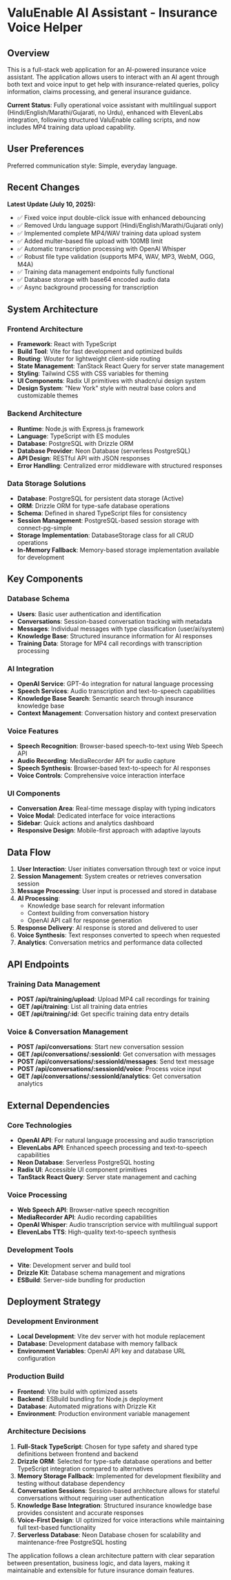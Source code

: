 # ValuEnable AI Assistant - Insurance Voice Helper

## Overview

This is a full-stack web application for an AI-powered insurance voice assistant. The application allows users to interact with an AI agent through both text and voice input to get help with insurance-related queries, policy information, claims processing, and general insurance guidance.

**Current Status**: Fully operational voice assistant with multilingual support (Hindi/English/Marathi/Gujarati, no Urdu), enhanced with ElevenLabs integration, following structured ValuEnable calling scripts, and now includes MP4 training data upload capability.

## User Preferences

Preferred communication style: Simple, everyday language.

## Recent Changes

**Latest Update (July 10, 2025):**
- ✅ Fixed voice input double-click issue with enhanced debouncing
- ✅ Removed Urdu language support (Hindi/English/Marathi/Gujarati only)
- ✅ Implemented complete MP4/WAV training data upload system
- ✅ Added multer-based file upload with 100MB limit
- ✅ Automatic transcription processing with OpenAI Whisper
- ✅ Robust file type validation (supports MP4, WAV, MP3, WebM, OGG, M4A)
- ✅ Training data management endpoints fully functional
- ✅ Database storage with base64 encoded audio data
- ✅ Async background processing for transcription

## System Architecture

### Frontend Architecture
- **Framework**: React with TypeScript
- **Build Tool**: Vite for fast development and optimized builds
- **Routing**: Wouter for lightweight client-side routing
- **State Management**: TanStack React Query for server state management
- **Styling**: Tailwind CSS with CSS variables for theming
- **UI Components**: Radix UI primitives with shadcn/ui design system
- **Design System**: "New York" style with neutral base colors and customizable themes

### Backend Architecture
- **Runtime**: Node.js with Express.js framework
- **Language**: TypeScript with ES modules
- **Database**: PostgreSQL with Drizzle ORM
- **Database Provider**: Neon Database (serverless PostgreSQL)
- **API Design**: RESTful API with JSON responses
- **Error Handling**: Centralized error middleware with structured responses

### Data Storage Solutions
- **Database**: PostgreSQL for persistent data storage (Active)
- **ORM**: Drizzle ORM for type-safe database operations
- **Schema**: Defined in shared TypeScript files for consistency
- **Session Management**: PostgreSQL-based session storage with connect-pg-simple
- **Storage Implementation**: DatabaseStorage class for all CRUD operations
- **In-Memory Fallback**: Memory-based storage implementation available for development

## Key Components

### Database Schema
- **Users**: Basic user authentication and identification
- **Conversations**: Session-based conversation tracking with metadata
- **Messages**: Individual messages with type classification (user/ai/system)
- **Knowledge Base**: Structured insurance information for AI responses
- **Training Data**: Storage for MP4 call recordings with transcription processing

### AI Integration
- **OpenAI Service**: GPT-4o integration for natural language processing
- **Speech Services**: Audio transcription and text-to-speech capabilities
- **Knowledge Base Search**: Semantic search through insurance knowledge base
- **Context Management**: Conversation history and context preservation

### Voice Features
- **Speech Recognition**: Browser-based speech-to-text using Web Speech API
- **Audio Recording**: MediaRecorder API for audio capture
- **Speech Synthesis**: Browser-based text-to-speech for AI responses
- **Voice Controls**: Comprehensive voice interaction interface

### UI Components
- **Conversation Area**: Real-time message display with typing indicators
- **Voice Modal**: Dedicated interface for voice interactions
- **Sidebar**: Quick actions and analytics dashboard
- **Responsive Design**: Mobile-first approach with adaptive layouts

## Data Flow

1. **User Interaction**: User initiates conversation through text or voice input
2. **Session Management**: System creates or retrieves conversation session
3. **Message Processing**: User input is processed and stored in database
4. **AI Processing**: 
   - Knowledge base search for relevant information
   - Context building from conversation history
   - OpenAI API call for response generation
5. **Response Delivery**: AI response is stored and delivered to user
6. **Voice Synthesis**: Text responses converted to speech when requested
7. **Analytics**: Conversation metrics and performance data collected

## API Endpoints

### Training Data Management
- **POST /api/training/upload**: Upload MP4 call recordings for training
- **GET /api/training**: List all training data entries
- **GET /api/training/:id**: Get specific training data entry details

### Voice & Conversation Management
- **POST /api/conversations**: Start new conversation session
- **GET /api/conversations/:sessionId**: Get conversation with messages
- **POST /api/conversations/:sessionId/messages**: Send text message
- **POST /api/conversations/:sessionId/voice**: Process voice input
- **GET /api/conversations/:sessionId/analytics**: Get conversation analytics

## External Dependencies

### Core Technologies
- **OpenAI API**: For natural language processing and audio transcription
- **ElevenLabs API**: Enhanced speech processing and text-to-speech capabilities
- **Neon Database**: Serverless PostgreSQL hosting
- **Radix UI**: Accessible UI component primitives
- **TanStack React Query**: Server state management and caching

### Voice Processing
- **Web Speech API**: Browser-native speech recognition
- **MediaRecorder API**: Audio recording capabilities
- **OpenAI Whisper**: Audio transcription service with multilingual support
- **ElevenLabs TTS**: High-quality text-to-speech synthesis

### Development Tools
- **Vite**: Development server and build tool
- **Drizzle Kit**: Database schema management and migrations
- **ESBuild**: Server-side bundling for production

## Deployment Strategy

### Development Environment
- **Local Development**: Vite dev server with hot module replacement
- **Database**: Development database with memory fallback
- **Environment Variables**: OpenAI API key and database URL configuration

### Production Build
- **Frontend**: Vite build with optimized assets
- **Backend**: ESBuild bundling for Node.js deployment
- **Database**: Automated migrations with Drizzle Kit
- **Environment**: Production environment variable management

### Architecture Decisions

1. **Full-Stack TypeScript**: Chosen for type safety and shared type definitions between frontend and backend
2. **Drizzle ORM**: Selected for type-safe database operations and better TypeScript integration compared to alternatives
3. **Memory Storage Fallback**: Implemented for development flexibility and testing without database dependency
4. **Conversation Sessions**: Session-based architecture allows for stateful conversations without requiring user authentication
5. **Knowledge Base Integration**: Structured insurance knowledge base provides consistent and accurate responses
6. **Voice-First Design**: UI optimized for voice interactions while maintaining full text-based functionality
7. **Serverless Database**: Neon Database chosen for scalability and maintenance-free PostgreSQL hosting

The application follows a clean architecture pattern with clear separation between presentation, business logic, and data layers, making it maintainable and extensible for future insurance domain features.